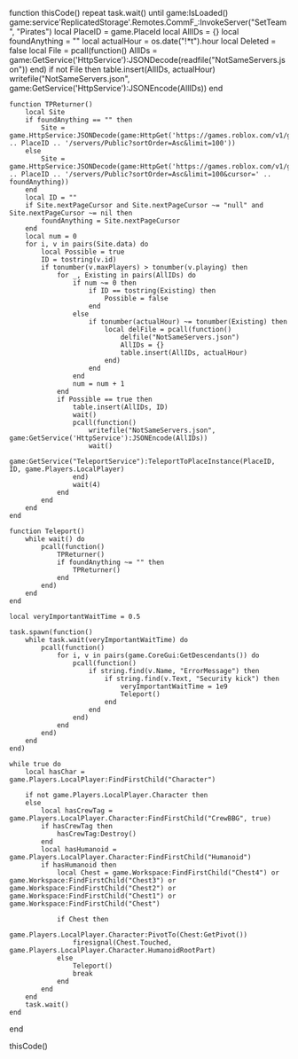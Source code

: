 function thisCode()
    repeat task.wait() until game:IsLoaded()
    game:service'ReplicatedStorage'.Remotes.CommF_:InvokeServer("SetTeam", "Pirates")
    local PlaceID = game.PlaceId
    local AllIDs = {}
    local foundAnything = ""
    local actualHour = os.date("!*t").hour
    local Deleted = false
    local File = pcall(function()
        AllIDs = game:GetService('HttpService'):JSONDecode(readfile("NotSameServers.json"))
    end)
    if not File then
        table.insert(AllIDs, actualHour)
        writefile("NotSameServers.json", game:GetService('HttpService'):JSONEncode(AllIDs))
    end

    function TPReturner()
        local Site
        if foundAnything == "" then
            Site = game.HttpService:JSONDecode(game:HttpGet('https://games.roblox.com/v1/games/' .. PlaceID .. '/servers/Public?sortOrder=Asc&limit=100'))
        else
            Site = game.HttpService:JSONDecode(game:HttpGet('https://games.roblox.com/v1/games/' .. PlaceID .. '/servers/Public?sortOrder=Asc&limit=100&cursor=' .. foundAnything))
        end
        local ID = ""
        if Site.nextPageCursor and Site.nextPageCursor ~= "null" and Site.nextPageCursor ~= nil then
            foundAnything = Site.nextPageCursor
        end
        local num = 0
        for i, v in pairs(Site.data) do
            local Possible = true
            ID = tostring(v.id)
            if tonumber(v.maxPlayers) > tonumber(v.playing) then
                for _, Existing in pairs(AllIDs) do
                    if num ~= 0 then
                        if ID == tostring(Existing) then
                            Possible = false
                        end
                    else
                        if tonumber(actualHour) ~= tonumber(Existing) then
                            local delFile = pcall(function()
                                delfile("NotSameServers.json")
                                AllIDs = {}
                                table.insert(AllIDs, actualHour)
                            end)
                        end
                    end
                    num = num + 1
                end
                if Possible == true then
                    table.insert(AllIDs, ID)
                    wait()
                    pcall(function()
                        writefile("NotSameServers.json", game:GetService('HttpService'):JSONEncode(AllIDs))
                        wait()
                        game:GetService("TeleportService"):TeleportToPlaceInstance(PlaceID, ID, game.Players.LocalPlayer)
                    end)
                    wait(4)
                end
            end
        end
    end

    function Teleport()
        while wait() do
            pcall(function()
                TPReturner()
                if foundAnything ~= "" then
                    TPReturner()
                end
            end)
        end
    end

    local veryImportantWaitTime = 0.5

    task.spawn(function()
        while task.wait(veryImportantWaitTime) do
            pcall(function()
                for i, v in pairs(game.CoreGui:GetDescendants()) do
                    pcall(function()
                        if string.find(v.Name, "ErrorMessage") then
                            if string.find(v.Text, "Security kick") then
                                veryImportantWaitTime = 1e9
                                Teleport()
                            end
                        end
                    end)
                end
            end)
        end
    end)

    while true do
        local hasChar = game.Players.LocalPlayer:FindFirstChild("Character")

        if not game.Players.LocalPlayer.Character then
        else
            local hasCrewTag = game.Players.LocalPlayer.Character:FindFirstChild("CrewBBG", true)
            if hasCrewTag then
                hasCrewTag:Destroy()
            end
            local hasHumanoid = game.Players.LocalPlayer.Character:FindFirstChild("Humanoid")
            if hasHumanoid then
                local Chest = game.Workspace:FindFirstChild("Chest4") or game.Workspace:FindFirstChild("Chest3") or game.Workspace:FindFirstChild("Chest2") or game.Workspace:FindFirstChild("Chest1") or game.Workspace:FindFirstChild("Chest")

                if Chest then
                    game.Players.LocalPlayer.Character:PivotTo(Chest:GetPivot())
                    firesignal(Chest.Touched, game.Players.LocalPlayer.Character.HumanoidRootPart)
                else
                    Teleport()
                    break
                end
            end
        end
        task.wait()
    end
end

thisCode()
